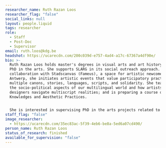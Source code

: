 ```yaml
---
researcher_name: Ruth Razan Loos
researcher_flag: "false"
social_links: null
layout: people.liquid
tags: researcher
role:
  - Staff
  - Post-Doc
  - Supervisor
email: ruth.loos@kdg.be
headshot: https://ucarecdn.com/200c039d-e757-4ad4-a17c-67367a4df90e/
bio: >-
  Ruth Razan Loos holds master's degrees in visual arts and art history and a
  PhD in the arts. She supports SLARG in its social outreach approach. In
  collaboration with Stadscanvas (Fameus), a space for artistic newcomers in
  Antwerp, she initiates artistic events that value participatory practices,
  multiple canons, stories, languages, scripts, and solidarity. She teaches on
  the socio-political aspects of our multilingual world and how artists and
  designers navigate multiscript realities; and is preparing a course on Islamic
  Knowledges and Aesthetic Practices.


  S﻿he is interested in supervising PhD in the arts projects related to the Arabic script intertwined with Islam / the role of art in Islamic ways of knowing / sustainability and social justice from the Islamic perspective.
staff_flag: "false"
image_researcher:
  - https://ucarecdn.com/35ec83ac-5f39-4eb6-be8a-5ed6a07cd490/
person_name: Ruth Razan Loos
status_of_research: finished
available_for_supervision: "false"
---
```

